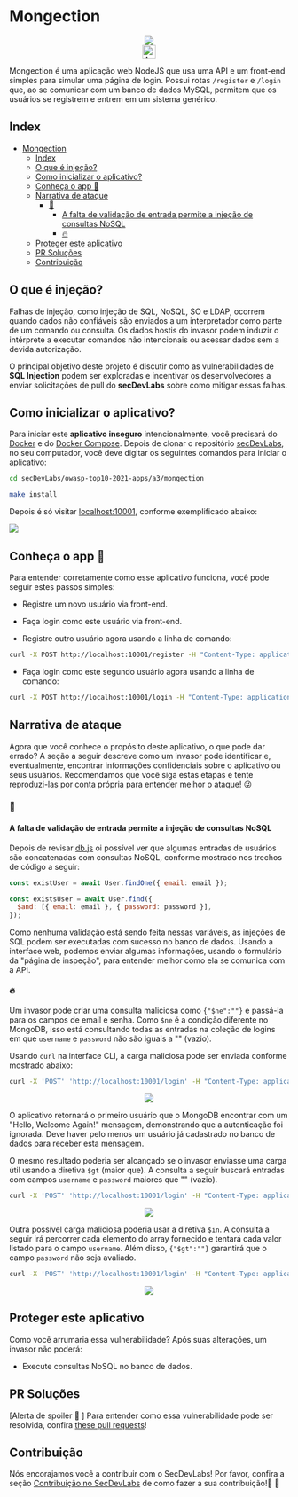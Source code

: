 # Mongection

<p align="center"><img  src="images/a1-banner.png"/></br>
    <a href="README.md"><img height="24" title="Access content in English" src="https://img.shields.io/badge/Access%20content%20in-English-blue"/></a></p>

Mongection é uma aplicação web NodeJS que usa uma API e um front-end simples para simular uma página de login. Possui rotas `/register` e `/login` que, ao se comunicar com um banco de dados MySQL, permitem que os usuários se registrem e entrem em um sistema genérico. 


## Index

- [Mongection](#mongection)
  - [Index](#index)
  - [O que é injeção?](#o-que-é-injeção)
  - [Como inicializar o aplicativo?](#como-inicializar-o-aplicativo)
  - [Conheça o app 💉](#conheça-o-app-)
  - [Narrativa de ataque](#narrativa-de-ataque)
    - [👀](#)
      - [A falta de validação de entrada permite a injeção de consultas NoSQL](#a-falta-de-validação-de-entrada-permite-a-injeção-de-consultas-nosql)
      - [🔥](#-1)
  - [Proteger este aplicativo](#proteger-este-aplicativo)
  - [PR Soluções](#pr-soluções)
  - [Contribuição](#contribuição)

## O que é injeção?

Falhas de injeção, como injeção de SQL, NoSQL, SO e LDAP, ocorrem quando dados não confiáveis ​​são enviados a um interpretador como parte de um comando ou consulta. Os dados hostis do invasor podem induzir o intérprete a executar comandos não intencionais ou acessar dados sem a devida autorização.

O principal objetivo deste projeto é discutir como as vulnerabilidades de **SQL Injection** podem ser exploradas e incentivar os desenvolvedores a enviar solicitações de pull do **secDevLabs** sobre como mitigar essas falhas.

## Como inicializar o aplicativo?

Para iniciar este **aplicativo inseguro** intencionalmente, você precisará do [Docker][Docker Install] e do [Docker Compose][Docker Compose Install]. Depois de clonar o repositório [secDevLabs](https://github.com/globocom/secDevLabs), no seu computador, você deve digitar os seguintes comandos para iniciar o aplicativo:

```sh
cd secDevLabs/owasp-top10-2021-apps/a3/mongection
```

```sh
make install
```

Depois é só visitar  [localhost:10001][app], conforme exemplificado abaixo:

<img src="images/attack0.png" align="center"/>

## Conheça o app 💉

Para entender corretamente como esse aplicativo funciona, você pode seguir estes passos simples: 

- Registre um novo usuário via front-end.
- Faça login como este usuário via front-end.

- Registre outro usuário agora usando a linha de comando:

```sh
curl -X POST http://localhost:10001/register -H "Content-Type: application/json" --data '{"name":"bob", "email":"bob@example.com", "password":"bobisboss"}'
```

- Faça login como este segundo usuário agora usando a linha de comando:

```sh
curl -X POST http://localhost:10001/login -H "Content-Type: application/json" --data '{"email":"bob@example.com", "password":"bobisboss"}'
```

## Narrativa de ataque

Agora que você conhece o propósito deste aplicativo, o que pode dar errado? A seção a seguir descreve como um invasor pode identificar e, eventualmente, encontrar informações confidenciais sobre o aplicativo ou seus usuários. Recomendamos que você siga estas etapas e tente reproduzi-las por conta própria para entender melhor o ataque! 😜

### 👀

#### A falta de validação de entrada permite a injeção de consultas NoSQL

Depois de revisar [db.js](https://github.com/globocom/secDevLabs/blob/master/owasp-top10-2021-apps/a3/mongection/src/db.js) oi possível ver que algumas entradas de usuários são concatenadas com consultas NoSQL, conforme mostrado nos trechos de código a seguir:

```js
const existUser = await User.findOne({ email: email });
```

```js
const existsUser = await User.find({
  $and: [{ email: email }, { password: password }],
});
```

Como nenhuma validação está sendo feita nessas variáveis, as injeções de SQL podem ser executadas com sucesso no banco de dados. Usando a interface web, podemos enviar algumas informações, usando o formulário da "página de inspeção", para entender melhor como ela se comunica com a API.

#### 🔥

Um invasor pode criar uma consulta maliciosa como `{"$ne":""}` e passá-la para os campos de email e senha. Como `$ne` é a condição diferente no MongoDB, isso está consultando todas as entradas na coleção de logins em que `username` e `password` não são iguais a "" (vazio).

Usando `curl` na interface CLI, a carga maliciosa pode ser enviada conforme mostrado abaixo:

```sh
curl -X 'POST' 'http://localhost:10001/login' -H "Content-Type: application/json" --data '{"email": {"$ne":""}, "password": {"$ne":""}}'
```

<p  align="center"><img  src="images/attack1.png"/></p>

O aplicativo retornará o primeiro usuário que o MongoDB encontrar com um "Hello, Welcome Again!" mensagem, demonstrando que a autenticação foi ignorada. Deve haver pelo menos um usuário já cadastrado no banco de dados para receber esta mensagem.

O mesmo resultado poderia ser alcançado se o invasor enviasse uma carga útil usando a diretiva `$gt` (maior que). A consulta a seguir buscará entradas com campos `username` e `password` maiores que "" (vazio).

```sh
curl -X 'POST' 'http://localhost:10001/login' -H "Content-Type: application/json" --data '{"email": {"$gt": ""}, "password": {"$gt": ""}}'
```

<p  align="center"><img  src="images/attack2.png"/></p>

Outra possível carga maliciosa poderia usar a diretiva `$in`. A consulta a seguir irá percorrer cada elemento do array fornecido e tentará cada valor listado para o campo `username`. Além disso, `{"$gt":""}` garantirá que o campo `password` não seja avaliado.

```sh
curl -X 'POST' 'http://localhost:10001/login' -H "Content-Type: application/json" --data '{"email": {"$in":["admin@example.com", "root@example", "ana@example.com", "bob"]}, "password": {"$gt":""}}'
```

<p  align="center"><img  src="images/attack3.png"/></p>

## Proteger este aplicativo

Como você arrumaria essa vulnerabilidade? Após suas alterações, um invasor não poderá:

- Execute consultas NoSQL no banco de dados.

## PR Soluções

[Alerta de spoiler 🚨 ] Para entender como essa vulnerabilidade pode ser resolvida, confira  [these pull requests](https://github.com/globocom/secDevLabs/pulls?utf8=%E2%9C%93&q=is%3Apr+label%3A%22mitigation+solution+%F0%9F%94%92%22+label%3A%22Mongection%22)!

## Contribuição

Nós encorajamos você a contribuir com o SecDevLabs! Por favor, confira a seção [Contribuição no SecDevLabs](../../../docs/CONTRIBUTING.md) de como fazer a sua contribuição!🎉 🎉

[docker install]: https://docs.docker.com/install/
[docker compose install]: https://docs.docker.com/compose/install/
[app]: http://localhost:10001
[secdevlabs]: https://github.com/globocom/secDevLabs
